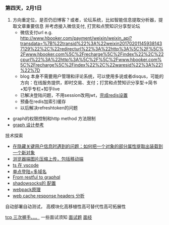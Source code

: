 ### 第四天，2月1日
1. 方向重定位，是否仍旧博客？或者，论坛系统，比如智能信息提取分析器，提取文章重要信息
并考虑接入微信支付, 打赏和点赞知识分享型论坛
    - 微信支付url e.g. http://www.hbooker.com/payment/weixin/weixin_api?transdata=%7B%22transid%22%3A%22weixin201702011459381437129%22%2C%22redirecturl%22%3A%22http%3A%5C%2F%5C%2Fwww.hbooker.com%5C%2Frecharge%5C%2Findex%22%2C%22cpurl%22%3A%22http%3A%5C%2F%5C%2Fwww.hbooker.com%5C%2Frecharge%5C%2Findex%22%2C%22waresid%22%3A%221%22%7D
    - blog 本身不需要用户管理和评论系统，可以使用多说或者disqus，可能的方向：在线服务提供，即时交易、支付；打赏和点赞知识分享型->简书+知乎专栏+知乎live
    - 已解决登陆问题，不用session改用jwt，[完成redis设置](http://www.jianshu.com/p/6b5eca8d908b)
    - 预备在redis加索引缓存
    - 以后解决refreshtoken的问题
- graph的权限控制和http method 方法限制
- [graph 设计参考](http://taobaofed.org/blog/2015/11/26/graphql-basics-server-implementation/)

技术探索
- [在隐藏关键用户信息时遇到的问题：如何把一个对象的部分属性提取出装载到一个新对象](http://stackoverflow.com/questions/25553910/one-liner-to-take-some-properties-from-object-in-es-6)
- [浏览器端图片压缩上传，包括移动端](https://sebastianblade.com/browser-side-image-compress-and-upload/)
- [ts 在 vscode](https://nodelover.me/#/blog/article/info/5829adfdda2f600056e673c7)
- [单点登陆+多域名](http://www.cnblogs.com/yexiaochai/p/4422460.html)
- [From restful to graphql](https://0x2a.sh/from-rest-to-graphql-b4e95e94c26b#.e6fwhug9r)
- [shadowsocks的 配置](http://www.barretlee.com/blog/2016/08/03/shadowsocks/)
- [webpack原理](http://www.thkdog.com/html5/2015/05/08/webpack.html)
- [web cache response headers 分析](https://zhuanlan.zhihu.com/p/25038231)

自动部署自动测试，
高模块化高移植性高可替代性高可拓展性

[tcp 三次握手。。。](http://www.cnblogs.com/rootq/articles/1377355.html)
一些面试须知
[面试题](https://www.nowcoder.com/discuss/19305?type=2&order=0&pos=13&page=1)
[面经](https://www.nowcoder.com/discuss/19662?type=2&order=0&pos=52&page=1)